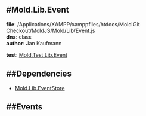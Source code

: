 
#Mold.Lib.Event
---------------------------------------

__file__: /Applications/XAMPP/xamppfiles/htdocs/Mold Git Checkout/MoldJS/Mold/Lib/Event.js  
__dna__: class  
__author__: Jan Kaufmann  

	

__test__: [Mold.Test.Lib.Event](../../Mold/Test/Lib/Event.md) 






##Dependencies
--------------

* [Mold.Lib.EventStore](../../Mold/Lib/EventStore.md) 


##Events
--------------






 

 


 



		
